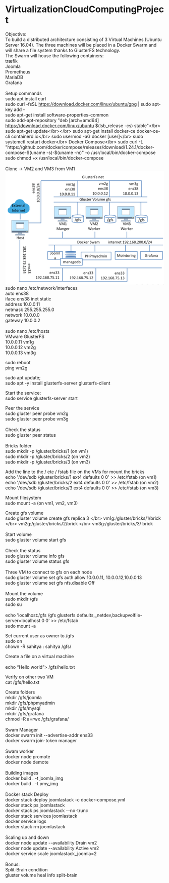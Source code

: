 # VirtualizationCloudComputingProject

Objective: 
</br>
To build a distributed architecture consisting of 3 Virtual Machines (Ubuntu Server 16.04).  The three machines will be placed in a Docker Swarm and will share a file system thanks to GlusterFS technology. </br>
The Swarm will house the following containers:</br>
 træfik</br> Joomla</br> Prometheus</br> MariaDB</br> Grafana</br>
</br>
Setup commands
</br>
sudo apt install curl </br>
sudo curl -fsSL https://download.docker.com/linux/ubuntu/gpg | sudo apt-key add - </br>
sudo apt-get install software-properties-common</br>
sudo add-apt-repository "deb [arch=amd64] https://download.docker.com/linux/ubuntu $(lsb_release -cs) stable"</br>
sudo apt-get update</br></br>
sudo apt-get install docker-ce docker-ce-cli containerd.io</br>
sudo usermod -aG docker [user]</br>
sudo systemctl restart docker</br>
Docker Compose</br>
sudo curl -L "https://github.com/docker/compose/releases/download/1.24.1/docker-compose-$(uname -s)-$(uname -m)" -o /usr/local/bin/docker-compose</br>
sudo chmod +x /usr/local/bin/docker-compose</br>
<br /> 
Clone -> VM2 and VM3 from VM1
<br /> 
![Image](https://github.com/sahityacodes/VirtualizationCloudComputingProject/blob/master/Network.PNG?raw=true)
<br /> 
sudo nano /etc/network/interfaces</br>
auto ens38</br>
iface ens38 inet static</br>
address 10.0.0.11</br>
netmask 255.255.255.0</br>
network 10.0.0.0</br>
gateway 10.0.0.2 </br>
<br /> 
sudo nano /etc/hosts</br>
VMware GlusterFS</br>
10.0.0.11 vm1g</br>
10.0.0.12 vm2g</br>
10.0.0.13 vm3g</br>

sudo reboot</br>
ping vm2g</br>

sudo apt update; </br>
sudo apt -y install glusterfs-server glusterfs-client</br>

Start the service:</br>
sudo service glusterfs-server start</br>

Peer the service</br>
sudo gluster peer probe vm2g</br>
sudo gluster peer probe vm3g</br>
</br>
Check the status</br>
sudo gluster peer status</br>
</br>
Bricks folder</br>
sudo mkdir -p /gluster/bricks/1 (on vm1)</br>
sudo mkdir -p /gluster/bricks/2 (on vm2)</br>
sudo mkdir -p /gluster/bricks/3 (on vm3)</br>

Add the line to the / etc / fstab file on the VMs  for mount the bricks</br>
echo '/dev/sdb /gluster/bricks/1 ext4 defaults 0 0' >> /etc/fstab (on vm1)</br>
echo '/dev/sdb /gluster/bricks/2 ext4 defaults 0 0' >> /etc/fstab (on vm2)</br>
echo '/dev/sdb /gluster/bricks/3 ext4 defaults 0 0' >> /etc/fstab (on vm3)</br>

Mount filesystem</br>
sudo mount -a (on vm1, vm2, vm3)</br>

Create gfs volume</br>
sudo gluster volume create gfs replica 3 \</br>
vm1g:/gluster/bricks/1/brick \</br>
vm2g:/gluster/bricks/2/brick \</br>
vm3g:/gluster/bricks/3/ brick </br>
</br>
Start  volume</br>
sudo gluster volume start gfs</br>
</br>
Check the status</br>
sudo gluster volume info gfs</br>
sudo gluster volume status gfs</br>
</br>
Three VM to connect to gfs on each node</br>
sudo gluster volume set gfs auth.allow 10.0.0.11, 10.0.0.12,10.0.0.13</br>
sudo gluster volume set gfs nfs.disable Off</br>
</br>
Mount the volume </br>
sudo mkdir /gfs</br>
sudo su<br /> <br /> 
echo 'localhost:/gfs /gfs glusterfs defaults,_netdev,backupvolfile-server=localhost 0 0' >> /etc/fstab<br /> 
sudo mount -a<br /> 
 
Set current user as owner to /gfs<br /> 
sudo on<br /> 
chown -R sahitya : sahitya /gfs/<br /> 

Create a file on a virtual machine<br /> <br /> 
echo “Hello world”> /gfs/hello.txt<br /> 

Verify on other two VM<br /> 
cat /gfs/hello.txt<br /> 

Create folders<br /> 
mkdir /gfs/joomla<br /> 
mkdir /gfs/phpmyadmin<br /> 
mkdir /gfs/mysql<br /> 
mkdir /gfs/grafana<br /> 
chmod -R a=rwx /gfs/grafana/<br /> 
<br /> 
Swam Manager<br /> 
docker swarm init --advertise-addr ens33<br /> 
docker swarm join-token manager<br /> 
<br /> 
Swam worker<br /> 
docker node promote <node name><br /> 
docker node demote <node name><br /> 
<br /> 
Building images<br /> 
docker build . -t joomla_img<br /> 
docker build . -t pmy_img<br /> 
<br /> 
Docker stack Deploy<br /> 
docker stack deploy joomlastack -c docker-compose.yml<br /> 
docker stack ps joomlastack<br /> 
docker stack ps joomlastack --no-trunc<br /> 
docker stack services joomlastack<br /> 
docker service logs <service name><br /> 
docker stack rm joomlastack<br /> 
<br /> 
Scaling up and down<br /> 
docker node update --availability Drain vm2<br /> 
docker node update --availability Active vm2<br /> 
docker service scale joomlastack_joomla=2 <br /> 
 </br>
Bonus:
</br>
Split-Brain condition</br>
gluster volume heal <VOLNAME> info split-brain












